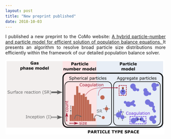 ```yaml
---
layout: post
title: "New preprint published"
date: 2018-10-03
---
```


<p align="justify">
  I published a new preprint to the CoMo website: 
  <a href="https://como.ceb.cam.ac.uk/preprints/211/">
    A hybrid particle-number and particle model for efficient solution of population balance equations.
  </a>
  It presents an algorithm to resolve broad particle size distributions more efficiently within the framework of our detailed population balance solver. 
</p>

<img src="/images/c4e_preprint_211.png" width="500"/>

<p>
  <br/>
  <br/>
</p>
